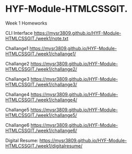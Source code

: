 # HYF-Module-HTMLCSSGIT.

Week 1 Homeworks

CLI Interface 
https://mysr3809.github.io/HYF-Module-HTMLCSSGIT./week1/note.txt

Challange1
https://mysr3809.github.io/HYF-Module-HTMLCSSGIT./week1/challange1/

Challange2
https://mysr3809.github.io/HYF-Module-HTMLCSSGIT./week1/challange2/

Challange3
https://mysr3809.github.io/HYF-Module-HTMLCSSGIT./week1/challange3/

Challange4
https://mysr3809.github.io/HYF-Module-HTMLCSSGIT./week1/challange4/

Challange5
https://mysr3809.github.io/HYF-Module-HTMLCSSGIT./week1/challange5/

Challange6
https://mysr3809.github.io/HYF-Module-HTMLCSSGIT./week1/challange6/

Digital Resume:
https://mysr3809.github.io/HYF-Module-HTMLCSSGIT./week1/digitalresume/
